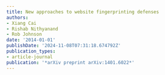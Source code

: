 ```yaml
---
title: New approaches to website fingerprinting defenses
authors:
- Xiang Cai
- Rishab Nithyanand
- Rob Johnson
date: '2014-01-01'
publishDate: '2024-11-08T07:31:18.674792Z'
publication_types:
- article-journal
publication: '*arXiv preprint arXiv:1401.6022*'
---
```

